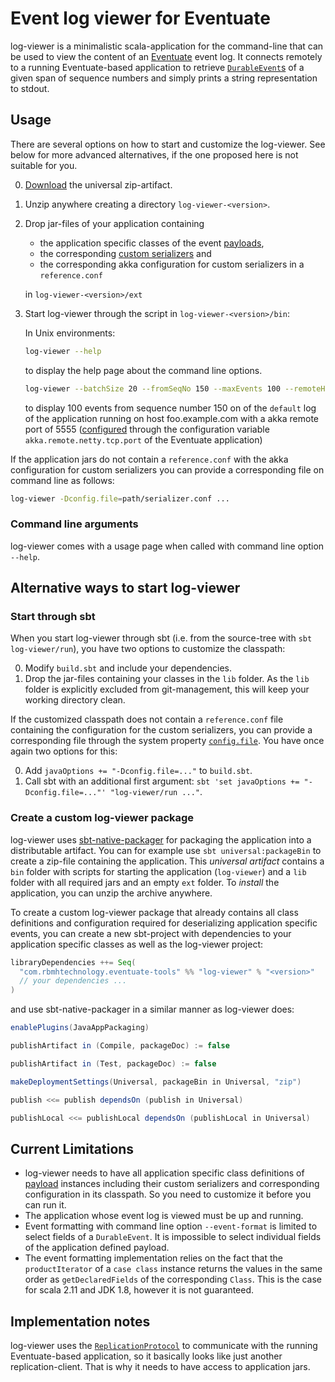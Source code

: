 Event log viewer for Eventuate
==============================

log-viewer is a minimalistic scala-application for the command-line that can be used to view the
content of an [Eventuate](https://github.com/RBMHTechnology/eventuate) event log. It connects remotely to a running
Eventuate-based application to retrieve 
[`DurableEvent`s](http://rbmhtechnology.github.io/eventuate/latest/api/index.html#com.rbmhtechnology.eventuate.DurableEvent)
of a given span of sequence numbers and simply prints a string representation to stdout.

Usage
-----

There are several options on how to start and customize the log-viewer. See below for more 
advanced alternatives, if the one proposed here is not suitable for you.

0. [Download](https://oss.jfrog.org/oss-snapshot-local/com/rbmhtechnology/eventuate-tools/log-viewer/) the universal zip-artifact.

0. Unzip anywhere creating a directory `log-viewer-<version>`.

0. Drop jar-files of your application containing
 
   - the application specific classes of the event 
     [payloads](http://rbmhtechnology.github.io/eventuate/latest/api/index.html#com.rbmhtechnology.eventuate.DurableEvent@payload:Any),
   - the corresponding
     [custom serializers](http://rbmhtechnology.github.io/eventuate/reference/event-sourcing.html#custom-event-serialization) and
   - the corresponding akka configuration for custom serializers in a `reference.conf`
   
   in `log-viewer-<version>/ext`
   
0. Start log-viewer through the script in `log-viewer-<version>/bin`:
   
   In Unix environments:
   ```bash
   log-viewer --help
   ```
   to display the help page about the command line options.
   ```bash
   log-viewer --batchSize 20 --fromSeqNo 150 --maxEvents 100 --remoteHost foo.example.com --remotePort 5555
   ```
   to display 100 events from sequence number 150 on of the `default` log of the application running 
   on host foo.example.com with a akka remote port of 5555
   ([configured](http://doc.akka.io/docs/akka/2.4.1/scala/remoting.html#Preparing_your_ActorSystem_for_Remoting)
   through the configuration variable `akka.remote.netty.tcp.port` of the Eventuate application)

If the application jars do not contain a `reference.conf` with the akka configuration for custom serializers
you can provide a corresponding file on command line as follows:

```bash
log-viewer -Dconfig.file=path/serializer.conf ...
```

### Command line arguments

log-viewer comes with a usage page when called with command line option `--help`.


Alternative ways to start log-viewer
-------------------------------------------

### Start through sbt

When you start log-viewer through sbt (i.e. from the source-tree with `sbt log-viewer/run`), you have two options to customize the classpath:

0. Modify `build.sbt` and include your dependencies.
0. Drop the jar-files containing your classes in the `lib` folder. As the `lib` folder is explicitly excluded from
   git-management, this will keep your working directory clean.
   
If the customized classpath does not contain a `reference.conf` file containing the
configuration for the custom serializers, you can provide a corresponding file through the system property 
[`config.file`](https://github.com/typesafehub/config#standard-behavior). You have once again two options for this:

0. Add `javaOptions += "-Dconfig.file=..."` to `build.sbt`.
0. Call sbt with an additional first argument: `sbt 'set javaOptions += "-Dconfig.file=..."' "log-viewer/run ..."`.

### Create a custom log-viewer package

log-viewer uses [sbt-native-packager](https://github.com/sbt/sbt-native-packager) for packaging
the application into a distributable artifact. You can for example use `sbt universal:packageBin` to 
create a zip-file containing the application. This *universal artifact* contains a `bin` folder with
scripts for starting the application (`log-viewer`) and a `lib` folder with all required jars and an empty `ext` folder.
To _install_ the application, you can unzip the archive anywhere.

To create a custom log-viewer package that already contains all class definitions and 
configuration required for deserializing application specific events, you can create a new sbt-project 
with dependencies to your application specific classes as well as the log-viewer project:

```scala
libraryDependencies ++= Seq(
  "com.rbmhtechnology.eventuate-tools" %% "log-viewer" % "<version>"
  // your dependencies ...
)
```

and use sbt-native-packager in a similar manner as log-viewer does:

```scala
enablePlugins(JavaAppPackaging)

publishArtifact in (Compile, packageDoc) := false

publishArtifact in (Test, packageDoc) := false

makeDeploymentSettings(Universal, packageBin in Universal, "zip")

publish <<= publish dependsOn (publish in Universal)

publishLocal <<= publishLocal dependsOn (publishLocal in Universal)
```


Current Limitations
-------------------

- log-viewer needs to have all application specific class definitions of
  [payload](http://rbmhtechnology.github.io/eventuate/latest/api/index.html#com.rbmhtechnology.eventuate.DurableEvent@payload:Any)
  instances including their custom serializers and corresponding configuration in its classpath.
  So you need to customize it before you can run it.
- The application whose event log is viewed must be up and running.
- Event formatting with command line option `--event-format` is limited to select fields of a `DurableEvent`.
  It is impossible to select individual fields of the application defined payload.
- The event formatting implementation relies on the fact that the `productIterator` of a `case class`
  instance returns the values in the same order as `getDeclaredFields` of the corresponding `Class`.
  This is the case for scala 2.11 and JDK 1.8, however it is not guaranteed.

Implementation notes
--------------------

log-viewer uses the 
[`ReplicationProtocol`](http://rbmhtechnology.github.io/eventuate/latest/api/index.html#com.rbmhtechnology.eventuate.ReplicationProtocol$)
to communicate with the running Eventuate-based application, so it basically looks like just another replication-client.
That is why it needs to have access to application jars.

